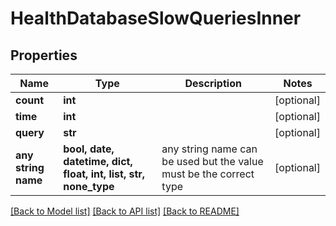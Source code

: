 # HealthDatabaseSlowQueriesInner


## Properties
Name | Type | Description | Notes
------------ | ------------- | ------------- | -------------
**count** | **int** |  | [optional] 
**time** | **int** |  | [optional] 
**query** | **str** |  | [optional] 
**any string name** | **bool, date, datetime, dict, float, int, list, str, none_type** | any string name can be used but the value must be the correct type | [optional]

[[Back to Model list]](../README.md#documentation-for-models) [[Back to API list]](../README.md#documentation-for-api-endpoints) [[Back to README]](../README.md)


